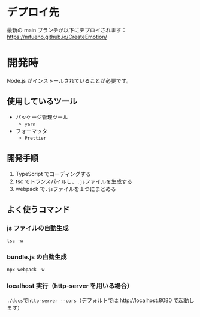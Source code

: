 # デプロイ先

最新の main ブランチが以下にデプロイされます：
https://mfueno.github.io/CreateEmotion/

# 開発時

Node.js がインストールされていることが必要です。

## 使用しているツール

- パッケージ管理ツール
  - `yarn`
- フォーマッタ
  - `Prettier`

## 開発手順

1. TypeScript でコーディングする
2. tsc でトランスパイルし、`.js`ファイルを生成する
3. webpack で`.js`ファイルを１つにまとめる

## よく使うコマンド

### js ファイルの自動生成

`tsc -w`

### bundle.js の自動生成

`npx webpack -w`

### localhost 実行（http-server を用いる場合）

`./docs`で`http-server --cors`（デフォルトでは http://localhost:8080 で起動します）
